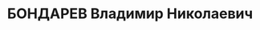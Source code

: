 ---
title: БОНДАРЕВ Владимир Николаевич
description: "Род. в 1912, г. Тбилиси, русский. Род занятий: до ареста работал начальником\
  \ смены цеха №4 Батумских нефтеперегонных заводов. \n  Осужден Тройкой при НКВД\
  \ ГССР 10.11.1937. Мера наказания: расстрел с конфискацией личного имущества. Дата\
  \ расстрела: 15.11.1937"
---